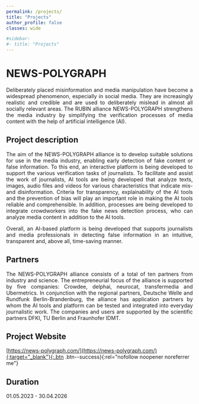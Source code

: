 ```yaml
---
permalink: /projects/
title: "Projects"
author_profile: false
classes: wide

#sidebar: 
#- title: "Projects"
---
```


# NEWS-POLYGRAPH

<div style="text-align: justify">
Deliberately placed misinformation and media manipulation have become a widespread phenomenon, especially in social media. They are increasingly realistic and credible and are used to deliberately mislead in almost all socially relevant areas. The RUBIN alliance NEWS-POLYGRAPH strengthens the media industry by simplifying the verification processes of media content with the help of artificial intelligence (AI).
</div>

## Project description

<div style="text-align: justify">
The aim of the NEWS-POLYGRAPH alliance is to develop suitable solutions for use in the media industry, enabling early detection of fake content or false information. To this end, an interactive platform is being developed to support the various verification tasks of journalists. To facilitate and assist the work of journalists, AI tools are being developed that analyze texts, images, audio files and videos for various characteristics that indicate mis- and disinformation. Criteria for transparency, explainability of the AI tools and the prevention of bias will play an important role in making the AI tools reliable and comprehensible. In addition, processes are being developed to integrate crowdworkers into the fake news detection process, who can analyze media content in addition to the AI tools. 

Overall, an AI-based platform is being developed that supports journalists and media professionals in detecting false information in an intuitive, transparent and, above all, time-saving manner.
</div>

## Partners

<div style="text-align: justify">
The NEWS-POLYGRAPH alliance consists of a total of ten partners from industry and science. The entrepreneurial focus of the alliance is supported by five companies: Crowdee, delphai, neurocat, transfermedia and Ubermetrics. In conjunction with the regional partners, Deutsche Welle and Rundfunk Berlin-Brandenburg, the alliance has application partners by whom the AI tools and platform can be tested and integrated into everyday journalistic work. The companies and users are supported by the scientific partners DFKI, TU Berlin and Fraunhofer IDMT.
</div>

## Project Website

[https://news-polygraph.com/](https://news-polygraph.com/){:target="_blank"}{:.btn .btn--success}{:rel="nofollow noopener noreferrer me"}

## Duration

01.05.2023 - 30.04.2026
